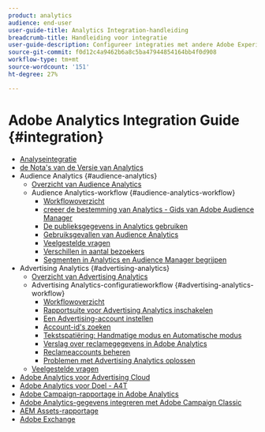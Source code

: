 ```yaml
---
product: analytics
audience: end-user
user-guide-title: Analytics Integration-handleiding
breadcrumb-title: Handleiding voor integratie
user-guide-description: Configureer integraties met andere Adobe Experience Cloud-oplossingen, zoals Audience Manager en Advertising Cloud.
source-git-commit: f0d12c4a9462b6a8c5ba47944854164bb4f0d908
workflow-type: tm+mt
source-wordcount: '151'
ht-degree: 27%

---
```



# Adobe Analytics Integration Guide {#integration}

+ [Analyseintegratie](home.md)
+ [ de Nota&#39;s van de Versie van Analytics ](https://experienceleague.adobe.com/docs/analytics/release-notes/latest.html?lang=nl-NL)
+ Audience Analytics {#audience-analytics}
   + [Overzicht van Audience Analytics](c-audience-analytics/mc-audiences-aam.md)
   + Audience Analytics-workflow {#audience-analytics-workflow}
      + [Workflowoverzicht](c-audience-analytics/c-workflow/audiences-workflow.md)
      + [ creeer de bestemming van Analytics - Gids van Adobe Audience Manager ](https://experienceleague.adobe.com/docs/audience-manager/user-guide/features/destinations/experience-cloud-destinations/create-analytics-destination.html?lang=nl-NL)
      + [De publieksgegevens in Analytics gebruiken](c-audience-analytics/c-workflow/use-audience-data-analytics.md)
      + [Gebruiksgevallen van Audience Analytics](c-audience-analytics/aam-audience-use-cases.md)
      + [Veelgestelde vragen](c-audience-analytics/mc-audiences-faqs.md)
      + [Verschillen in aantal bezoekers](c-audience-analytics/visitor-count-reconciliation.md)
      + [Segmenten in Analytics en Audience Manager begrijpen](c-audience-analytics/aam-analytics-segments.md)
+ Advertising Analytics {#advertising-analytics}
   + [Overzicht van Advertising Analytics](c-advertising-analytics/overview.md)
   + Advertising Analytics-configuratieworkflow {#advertising-analytics-workflow}
      + [Workflowoverzicht](c-advertising-analytics/c-adanalytics-workflow/aa-workflow.md)
      + [Rapportsuite voor Advertising Analytics inschakelen](c-advertising-analytics/c-adanalytics-workflow/aa-provision-rs.md)
      + [Een Advertising-account instellen](c-advertising-analytics/c-adanalytics-workflow/aa-create-ad-account.md)
      + [Account-id&#39;s zoeken](c-advertising-analytics/c-adanalytics-workflow/aa-locate-account-id.md)
      + [Tekstspatiëring: Handmatige modus en Automatische modus](c-advertising-analytics/c-adanalytics-workflow/aa-manual-vs-automatic-tracking.md)
      + [Verslag over reclamegegevens in Adobe Analytics](c-advertising-analytics/c-adanalytics-workflow/aa-report-ad-data-an.md)
      + [Reclameaccounts beheren](c-advertising-analytics/c-adanalytics-workflow/aa-manage-ad-accounts.md)
      + [Problemen met Advertising Analytics oplossen](c-advertising-analytics/c-adanalytics-workflow/aa-troubleshooting.md)
   + [Veelgestelde vragen](c-advertising-analytics/aa-faq.md)
+ [ Adobe Analytics voor Advertising Cloud ](https://experienceleague.adobe.com/docs/advertising-cloud/integrations/analytics/overview.html?lang=nl-NL)
+ [ Adobe Analytics voor Doel - A4T ](https://experienceleague.adobe.com/docs/target/using/integrate/a4t/a4t.html?lang=nl-NL)
+ [Adobe Campaign-rapportage in Adobe Analytics](adobe-campaign.md)
+ [Adobe Analytics-gegevens integreren met Adobe Campaign Classic](analytics-to-campaign-classic.md)
+ [AEM Assets-rapportage](aem-assets-reporting.md)
+ [Adobe Exchange](https://exchange.adobe.com)
